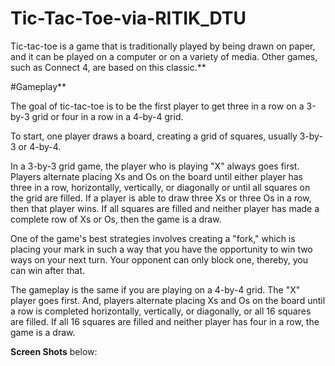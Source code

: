 # Tic-Tac-Toe-via-RITIK_DTU
Tic-tac-toe is a game that is traditionally played by being drawn on paper, and it can be played on a computer or on a variety of media. Other games, such as Connect 4, are based on this classic.**

#Gameplay**

The goal of tic-tac-toe is to be the first player to get three in a row on a 3-by-3 grid or four in a row in a 4-by-4 grid. 


To start, one player draws a board, creating a grid of squares, usually 3-by-3 or 4-by-4.

In a 3-by-3 grid game, the player who is playing "X" always goes first. Players alternate placing Xs and Os on the board until either player has three in a row, horizontally, vertically, or diagonally or until all squares on the grid are filled. If a player is able to draw three Xs or three Os in a row, then that player wins. If all squares are filled and neither player has made a complete row of Xs or Os, then the game is a draw.

One of the game's best strategies involves creating a "fork," which is placing your mark in such a way that you have the opportunity to win two ways on your next turn. Your opponent can only block one, thereby, you can win after that.

The gameplay is the same if you are playing on a 4-by-4 grid. The "X" player goes first. And, players alternate placing Xs and Os on the board until a row is completed horizontally, vertically, or diagonally, or all 16 squares are filled. If all 16 squares are filled and neither player has four in a row, the game is a draw.

**Screen Shots** below:



